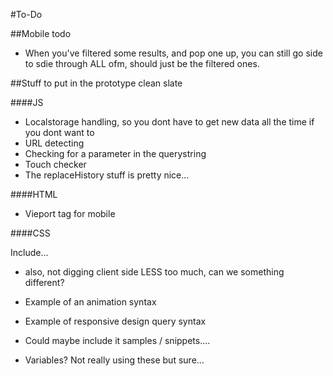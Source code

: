 #To-Do

##Mobile todo
* When you've filtered some results, and pop one up, you can still go side to sdie through ALL ofm, should just be the filtered ones.

##Stuff to put in the prototype clean slate


####JS

* Localstorage handling, so you dont have to get new data all the time if you dont want to
* URL detecting
* Checking for a parameter in the querystring
* Touch checker
* The replaceHistory stuff is pretty nice...

####HTML

* Vieport tag for mobile

####CSS

Include...

* also, not digging client side LESS too much, can we something different?

* Example of an animation syntax
* Example of responsive design query syntax
* Could maybe include it samples / snippets....
* Variables? Not really using these but sure...

